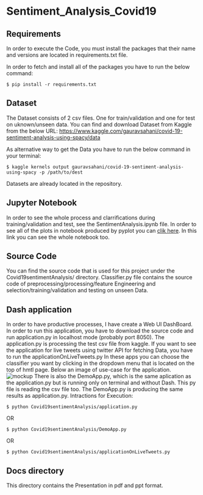 # Sentiment_Analysis_Covid19

## Requirements

In order to execute the Code, you must install the packages that their name and versions are located in requirements.txt file.

In order to fetch and install all of the packages you have to run the below command:
```
$ pip install -r requirements.txt

```


## Dataset

The Dataset consists of 2 csv files. One for train/validation and one for test on uknown/unseen data.
You can find and download Dataset from Kaggle from the below URL:
https://www.kaggle.com/gauravsahani/covid-19-sentiment-analysis-using-spacy/data

As alternative way to get the Data you have to run the below command in your terminal:

```
$ kaggle kernels output gauravsahani/covid-19-sentiment-analysis-using-spacy -p /path/to/dest

```
Datasets are already located in the repository.

## Jupyter Notebook

In order to see the whole process and clarrifications during training/validation and test, see the SentimentAnalysis.ipynb file.
In order to see all of the plots in notebook produced by pyplot you can [clik here](https://nbviewer.org/github/icsd13152/Sentiment_Analysis_Covid19/blob/main/SentimentAnalysis.ipynb). In this link you can see the whole notebook too.


## Source Code

You can find the source code that is used for this project under the Covid19sentimentAnalysis/ directory. 
Classifier.py file contains the source code of preprocessing/processing/feature Engineering and selection/training/validation and testing on unseen Data.


## Dash application

In order to have productive processes, I have create a Web UI DashBoard. In order to run this application, you have to download the source code and run application.py in localhost mode (probably port 8050).
The application.py is processing the test csv file from kaggle.
If you want to see the application for live tweets using twitter API for fetching Data, you have to run the applicationOnLiveTweets.py
In these apps you can choose the classifier you want by clicking in the dropdown menu that is located on the top of hmtl page.
Below an image of use-case for the application.  
![mockup](https://user-images.githubusercontent.com/39522734/147951850-80c6d39a-6afe-4a0e-bf66-689533381dde.PNG)
There is also the DemoApp.py, which is the same aplication as the application.py but is running only on terminal and without Dash. This py file is reading the csv file too. 
The DemoApp.py is producing the same results as application.py.
 Intractions for Execution:
 ```
$ python Covid19sentimentAnalysis/application.py

```
OR
```
$ python Covid19sentimentAnalysis/DemoApp.py

```
OR
```
$ python Covid19sentimentAnalysis/applicationOnLiveTweets.py

```
## Docs directory
This directory contains the Presentation in pdf and ppt format.
